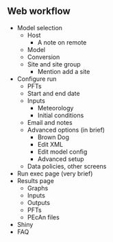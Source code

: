 ## Web workflow

- Model selection
    - Host
        - A note on remote
    - Model
    - Conversion
    - Site and site group
        - Mention add a site
- Configure run
    - PFTs
    - Start and end date
    - Inputs
        - Meteorology
        - Initial conditions
    - Email and notes
    - Advanced options (in brief)
        - Brown Dog
        - Edit XML
        - Edit model config
        - Advanced setup
    - Data policies, other screens
- Run exec page (very brief)
- Results page
    - Graphs
    - Inputs
    - Outputs
    - PFTs
    - PEcAn files
- Shiny
- FAQ
